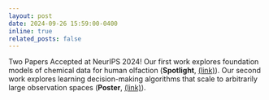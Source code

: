 ```yaml
---
layout: post
date: 2024-09-26 15:59:00-0400
inline: true
related_posts: false
---
```


Two Papers Accepted at NeurIPS 2024! Our first work explores foundation models of chemical data for human olfaction (**Spotlight**, <a href="https://arxiv.org/abs/2410.01476">(link)</a>). Our second work explores learning decision-making algorithms that scale to arbitrarily large observation spaces (**Poster**, <a href="https://arxiv.org/abs/2402.15393">(link)</a>).
